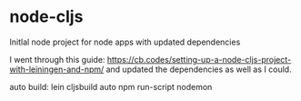 # node-cljs
Initlal node project for node apps with updated dependencies

I went through this guide: https://cb.codes/setting-up-a-node-cljs-project-with-leiningen-and-npm/ and updated the dependencies as well as I could.

auto build: 
lein cljsbuild auto
npm run-script nodemon
